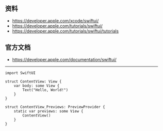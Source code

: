 ## 资料

* https://developer.apple.com/xcode/swiftui/
* https://developer.apple.com/tutorials/swiftui/
* https://developer.apple.com/tutorials/swiftui/tutorials

## 官方文档

* https://developer.apple.com/documentation/swiftui/

---

```
import SwiftUI

struct ContentView: View {
    var body: some View {
        Text("Hello, World!")
    }
}

struct ContentView_Previews: PreviewProvider {
    static var previews: some View {
        ContentView()
    }
}
```
